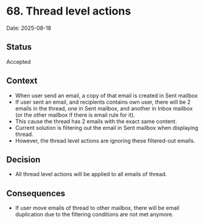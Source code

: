 # 68. Thread level actions

Date: 2025-08-18

## Status

Accepted

## Context

- When user send an email, a copy of that email is created in Sent mailbox
- If user sent an email, and recipients contains own user, there will be 2 emails in the thread, one in Sent mailbox, and another in Inbox mailbox (or the other mailbox if there is email rule for it).
- This cause the thread has 2 emails with the exact same content.
- Current solution is filtering out the email in Sent mailbox when displaying thread.
- However, the thread level actions are ignoring these filtered-out emails.

## Decision

- All thread level actions will be applied to all emails of thread.

## Consequences

- If user move emails of thread to other mailbox, there will be email duplication due to the filtering conditions are not met anymore.
